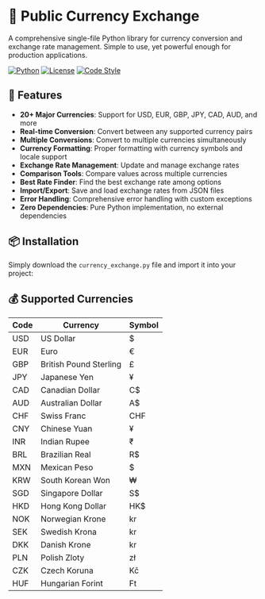 # 💱 Public Currency Exchange

A comprehensive single-file Python library for currency conversion and exchange rate management. Simple to use, yet powerful enough for production applications.

[![Python](https://img.shields.io/badge/Python-3.6+-blue.svg)](https://www.python.org/downloads/)
[![License](https://img.shields.io/badge/License-MIT-green.svg)](LICENSE)
[![Code Style](https://img.shields.io/badge/Code%20Style-PEP8-black.svg)](https://www.python.org/dev/peps/pep-0008/)

## 🚀 Features

- **20+ Major Currencies**: Support for USD, EUR, GBP, JPY, CAD, AUD, and more
- **Real-time Conversion**: Convert between any supported currency pairs
- **Multiple Conversions**: Convert to multiple currencies simultaneously
- **Currency Formatting**: Proper formatting with currency symbols and locale support
- **Exchange Rate Management**: Update and manage exchange rates
- **Comparison Tools**: Compare values across multiple currencies
- **Best Rate Finder**: Find the best exchange rate among options
- **Import/Export**: Save and load exchange rates from JSON files
- **Error Handling**: Comprehensive error handling with custom exceptions
- **Zero Dependencies**: Pure Python implementation, no external dependencies

## 📦 Installation

Simply download the `currency_exchange.py` file and import it into your project:

## 💰 Supported Currencies

| Code | Currency | Symbol |
|------|----------|--------|
| USD | US Dollar | $ |
| EUR | Euro | € |
| GBP | British Pound Sterling | £ |
| JPY | Japanese Yen | ¥ |
| CAD | Canadian Dollar | C$ |
| AUD | Australian Dollar | A$ |
| CHF | Swiss Franc | CHF |
| CNY | Chinese Yuan | ¥ |
| INR | Indian Rupee | ₹ |
| BRL | Brazilian Real | R$ |
| MXN | Mexican Peso | $ |
| KRW | South Korean Won | ₩ |
| SGD | Singapore Dollar | S$ |
| HKD | Hong Kong Dollar | HK$ |
| NOK | Norwegian Krone | kr |
| SEK | Swedish Krona | kr |
| DKK | Danish Krone | kr |
| PLN | Polish Zloty | zł |
| CZK | Czech Koruna | Kč |
| HUF | Hungarian Forint | Ft |